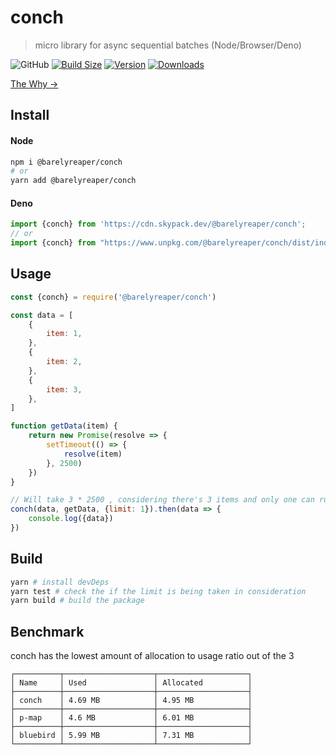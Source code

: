 # conch

> micro library for async sequential batches (Node/Browser/Deno)

 <p>
 <img alt="GitHub" src="https://img.shields.io/github/license/barelyhuman/conch?logoColor=000&colorA=000000&colorB=000000">
<a href="https://bundlephobia.com/result?p=@barelyreaper/conch"><img src="https://img.shields.io/bundlephobia/minzip/@barelyreaper/conch?label=bundle%20size&amp;style=flat&amp;colorA=000000&amp;colorB=000000" alt="Build Size"></a>
 <a href="https://www.npmjs.com/package/@barelyreaper/conch"><img src="https://img.shields.io/npm/v/@barelyreaper/conch?style=flat&amp;colorA=000000&amp;colorB=000000" alt="Version"></a>
 <a href="https://www.npmjs.com/package/@barelyreaper/conch"><img src="https://img.shields.io/npm/dt/@barelyreaper/conch.svg?style=flat&amp;colorA=000000&amp;colorB=000000" alt="Downloads"></a>
 </p>

[The Why &rarr;](/docs/where-to-use.md)

## Install

#### Node

```sh
npm i @barelyreaper/conch
# or
yarn add @barelyreaper/conch
```

#### Deno

```js
import {conch} from 'https://cdn.skypack.dev/@barelyreaper/conch';
// or
import {conch} from "https://www.unpkg.com/@barelyreaper/conch/dist/index.mjs
```

## Usage

```js
const {conch} = require('@barelyreaper/conch')

const data = [
	{
		item: 1,
	},
	{
		item: 2,
	},
	{
		item: 3,
	},
]

function getData(item) {
	return new Promise(resolve => {
		setTimeout(() => {
			resolve(item)
		}, 2500)
	})
}

// Will take 3 * 2500 , considering there's 3 items and only one can run at once (limit:1)
conch(data, getData, {limit: 1}).then(data => {
	console.log({data})
})
```

## Build

```sh
yarn # install devDeps
yarn test # check the if the limit is being taken in consideration
yarn build # build the package
```

## Benchmark

conch has the lowest amount of allocation to usage ratio out of the 3

```
┌──────────┬────────────────────┬────────────────────┐
│ Name     │ Used               │ Allocated          │
├──────────┼────────────────────┼────────────────────┤
│ conch    │ 4.69 MB            │ 4.95 MB            │
├──────────┼────────────────────┼────────────────────┤
│ p-map    │ 4.6 MB             │ 6.01 MB            │
├──────────┼────────────────────┼────────────────────┤
│ bluebird │ 5.99 MB            │ 7.31 MB            │
└──────────┴────────────────────┴────────────────────┘
```
